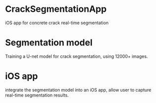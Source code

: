 # CrackSegmentationApp
iOS app for concrete crack real-time segmentation

# Segmentation model
Training a U-net model for crack segmentation, using 12000+ images.

# iOS app
integrate the segmentation model into an iOS app, allow user to capture real-time segmentation results.
